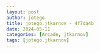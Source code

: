 ```yaml
---
layout: post
author: jotego
title: jotego.jtkarnov - 4f7da4b
date: 2024-05-11
categories: [Arcade, jtkarnov]
tags: [jotego.jtkarnov]
---
```


